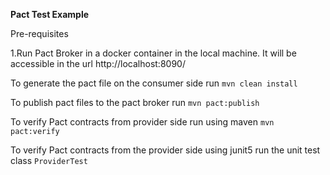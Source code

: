 **Pact Test Example**

Pre-requisites

1.Run Pact Broker in a docker container in the local machine. It will be accessible in the url http://localhost:8090/

To generate the pact file on the consumer side run
`mvn clean install`

To publish pact files to the pact broker run
`mvn pact:publish`

To verify Pact contracts from provider side run using maven
`mvn pact:verify`

To verify Pact contracts from the provider side using junit5 run the unit test class `ProviderTest`